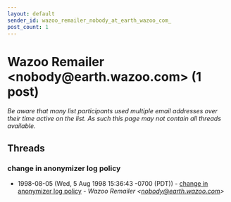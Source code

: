 ```yaml
---
layout: default
sender_id: wazoo_remailer_nobody_at_earth_wazoo_com_
post_count: 1
---
```


# Wazoo Remailer <nobody<span>@</span>earth.wazoo.com> (1 post)

_Be aware that many list participants used multiple email addresses over their time active on the list. As such this page may not contain all threads available._

## Threads

### change in anonymizer log policy
+ 1998-08-05 (Wed, 5 Aug 1998 15:36:43 -0700 (PDT)) - [change in anonymizer log policy](/archive/1998/08/cbc1220fbba4d4880313cfe4a62735675cb769b0ca2ab0a8a3e4640f87fcf531) - _Wazoo Remailer \<nobody@earth.wazoo.com\>_


